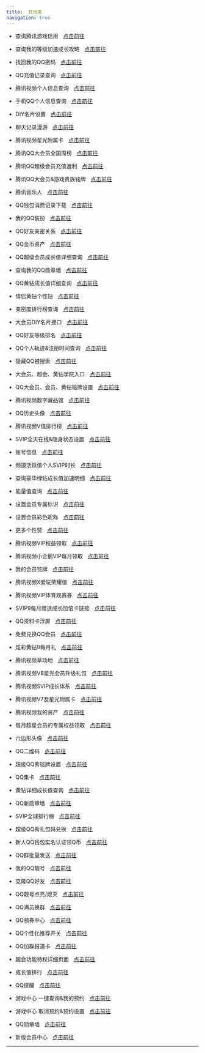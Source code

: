 ```yaml
---
title:  其他类
navigation: true
---
```


- 查询腾讯游戏信用ㅤ[点击前往](https://credit.gamesafe.qq.com/static/gamecredit_refactor/index.html)<br>

- 查询我的等级加速成长攻略ㅤ[点击前往](https://h5.vip.qq.com/p/mc/card/grow?pvsrc=2&_wvx=2&mp_sourceid=0.2.2)<br>

- 找回我的QQ密码ㅤ[点击前往](https://accounts.qq.com/psw/find?puin=1770946116)<br>

- QQ充值记录查询ㅤ[点击前往](https://pay.qq.com/h5/trade-record/trade-record.php?appid=1450000186&_wv=1024&pf=__mds_qqservice_menu_record&puin=3042703080)<br>

- 腾讯视频个人信息查询ㅤ[点击前往](https://m.film.qq.com/v3/userinfo-h5/index.html)<br>

- 手机QQ个人信息查询ㅤ[点击前往](https://accounts.qq.com/info/management/check?_wv=3&_wwv=128)<br>

- DIY名片设置ㅤ[点击前往](https://club.vip.qq.com/profile/custom)<br>

- 聊天记录漫游ㅤ[点击前往](https://gxh.vip.qq.com/club/client/msgRoam/rel/html/index_v2.html)<br>

- 腾讯视频星光附属卡ㅤ[点击前往](https://film.qq.com/weixin/v3/V7-subsidiary/?url_from=share&second_share=0&share_from=copy#/)<br>

- 腾讯QQ大会员全国周榜ㅤ[点击前往](https://h5.qzone.qq.com/bigVip/rank?_wv=131072&_fv=0)<br>

- 腾讯QQ超级会员充值返利ㅤ[点击前往](https://club.vip.qq.com/consumer/rebate/v2?_wv=16777216&_proxy=1&qzUseTransparentNavBar=1&_wwv=1&_ws=32)<br>

- 腾讯QQ大会员&游戏贵族铭牌ㅤ[点击前往](https://speed.gamecenter.qq.com/pushgame/v1/paid/nameplate)<br>

- 腾讯音乐人ㅤ[点击前往](https://y.tencentmusic.com/#/home)<br>

- QQ钱包消费记录下载ㅤ[点击前往](https://m.qianbao.qq.com/pages/payBill)<br>

- 我的QQ装扮ㅤ[点击前往](https://zb.vip.qq.com/v2/pages/myDressPage)<br>

- QQ好友亲密关系ㅤ[点击前往](https://ti.qq.com/hybrid-h5/intimate/list)<br>

- QQ金币资产ㅤ[点击前往](https://h5.qzone.qq.com/v2/vip/qun-gift/qq-coin-wallet?_wv=2)<br>

- QQ超级会员成长值详细查询ㅤ[点击前往](http://mq.vip.qq.com/m/growth/record)<br>

- 查询我的QQ勋章墙ㅤ[点击前往](https://ti.qq.com/qqmedal2/index.html?_wv=536870913)<br>

- QQ黄钻成长值详细查询ㅤ[点击前往](https://h5.qzone.qq.com/vip/message)<br>

- 情侣黄钻个性钻ㅤ[点击前往](https://h5.qzone.qq.com/lovezone/pages/personalizedDiamond)<br>

- 亲密度排行榜查询ㅤ[点击前往](https://h5.qzone.qq.com/close/rank?_wv=1037&_proxy=1&usewk=1&source=friendshipv2)<br>

- 大会员DIY名片接口ㅤ[点击前往](https://club.vip.qq.com/profile/custom?_wv=131072&_fv=0&from=shop&templateId=3646)<br>

- QQ好友等级排名ㅤ[点击前往](https://h5.vip.qq.com/p/mc/level/rank)<br>

- QQ个人轨迹&注册时间查询ㅤ[点击前往](https://ti.qq.com/qq20th?_wv=16777216&amp;_wwv=132&amp)<br>

- 隐藏QQ被搜索ㅤ[点击前往](https://ti.qq.com/friendshipauth/find?_wv=3&_bid=173)<br>

- 大会员、超会、黄钻学院入口ㅤ[点击前往](https://act.qzone.qq.com/vip/meteor/blockly/p/3187x0623e)<br>

- QQ大会员、会员、黄钻铭牌设置ㅤ[点击前往](https://h5.qzone.qq.com/bigVip/sets?_wv=2&_proxy=1)<br>

- 腾讯视频数字藏品馆ㅤ[点击前往](https://m.film.qq.com/h5/nft/index.html#/)<br>

- QQ历史头像ㅤ[点击前往](https://ti.qq.com/avatarlist/public/index.html)<br>

- 腾讯视频V值排行榜ㅤ[点击前往](https://film.qq.com/x/autovue/grade/?ptag=Vgrade.share&url_from=share&second_share=0&share_from=copy&_page=ranking&cmd=friend)<br>

- SVIP全天在线&隐身状态设置ㅤ[点击前往](https://m.vip.qq.com/setting/index)<br>

- 账号信息ㅤ[点击前往](http://mc.vip.qq.com/card/index)<br>

- 频道活跃值个人SVIP时长ㅤ[点击前往](https://m.vip.qq.com/default/userv2)<br>

- 查询豪华绿钻成长值加速明细ㅤ[点击前往](https://y.qq.com/n2/m/vipgrowup/mygrowthvalue.html)<br>

- 能量值查询ㅤ[点击前往](https://club.vip.qq.com/qqvalue/home)<br>

- 设置会员专属标识ㅤ[点击前往](https://club.vip.qq.com/qqvip/setting/head-logo)<br>

- 设置会员彩色昵称ㅤ[点击前往](https://club.vip.qq.com/qqvip/setting/colorful-nickname)<br>

- 更多个性赞ㅤ[点击前往](https://zb.vip.qq.com/v2/pages/like-area-mall)<br>

- 腾讯视频VIP权益领取ㅤ[点击前往](https://film.qq.com/x/autovue/privilege/route/homepage/take?receive=1&ptag=lyr)<br>

- 腾讯视频小企鹅VIP每月领取ㅤ[点击前往](https://m.film.qq.com/magic-act/0jktj4sc42pgetqxi32e4wc7g5/index.html?ovscroll=0&page=index&ptag=share&url_from=share&second_share=0&share_from=copy)<br>

- 我的会员铭牌ㅤ[点击前往](https://club.vip.qq.com/medal)<br>

- 腾讯视频X爱玩荣耀值ㅤ[点击前往](https://ovact.iwan.qq.com/magic-act/c544twf4s1VKaZrq1wBc33aRwH/index_index.html)<br>

- 腾讯视频VIP体育观赛券ㅤ[点击前往](https://m.film.qq.com/magic-act/o9xwxgyul28lk7xeyhq07021x1/index.html?ovscroll=0&page=index&ptag=V8club)<br>

- SVIP9每月赠送成长加倍卡链接ㅤ[点击前往](https://mq.vip.qq.com/m/growth/speedv3?ADTAG=seo&_wvSb=1&_nav_alpha=true&_wv=1025&_wwv=4&_wvx=10&pay_src=72&seo_tag=1&is_top=1)<br>

- QQ资料卡浮屏ㅤ[点击前往](https://zb.vip.qq.com/flashScreen/detail)<br>

- 免费兑换QQ会员ㅤ[点击前往](https://page.flow.qq.com/promote/mobile_wap_page/mojo_app_1655802986333.html?order_src=svipcard)<br>

- 炫彩黄钻9每月礼ㅤ[点击前往](https://act.qzone.qq.com/v2/vip/tx/p/1108_e1f4efbe?_wv=1&_wwv=4)<br>

- 腾讯视频草场地ㅤ[点击前往](https://mall.video.qq.com/ecommerce/home-page/home)<br>

- 腾讯视频V8星光会员升级礼包ㅤ[点击前往](https://m.film.qq.com/magic-act/6djf8qqgjurskc1d3t4t5450p1/index_index.html)<br>

- 腾讯视频SVIP成长体系ㅤ[点击前往](https://film.video.qq.com/x/grade/?ptag=Vgrade.share)<br>

- 腾讯视频V7及星光附属卡ㅤ[点击前往](https://film.qq.com/weixin/v3/V7-subsidiary/#/)<br>

- 腾讯视频我的资产ㅤ[点击前往](https://film.qq.com/weixin/v3/asset/)<br>

- 每月超星会员的专属权益领取ㅤ[点击前往](https://club.vip.qq.com/qqvip/svip-star/privilege?_wv=16777217)<br>

- 六边形头像ㅤ[点击前往](https://zb.vip.qq.com/mall/hexagon?_wv=16777216)<br>

- QQ二维码ㅤ[点击前往](https://h5.tu.qq.com/web/pretty-qrcode/index)<br>

- 超级QQ秀铭牌设置ㅤ[点击前往](https://ti.qq.com/super-qqshow/nameplate-setting/index.html?_wwv=1)<br>

- QQ集卡ㅤ[点击前往](https://h5.qzone.qq.com/v2/vip/card/page/home)<br>

- 黄钻详细成长值查询ㅤ[点击前往](https://h5.qzone.qq.com/v2/vip/hz/grow-value)<br>

- QQ新勋章墙ㅤ[点击前往](https://ti.qq.com/qqmedal2/index.html?_wv=16777218)<br>

- SVIP全球排行榜ㅤ[点击前往](https://club.vip.qq.com/qqvip/rank/home?_wv=16777221&_wwv=8192&_proxy=1&tab=growth&from=main_marquee)<br>

- 超级QQ秀礼包码兑换ㅤ[点击前往](https://show.qq.com/cp/a20220815dhzx/mobile.html)<br>

- 新人QQ钱包实名认证领Q币ㅤ[点击前往](https://act.qzone.qq.com/v2/vip/tx/p/47723_9d57b1aa?_wv=16777218)<br>

- QQ群批量发送ㅤ[点击前往](https://h5.qun.qq.com/h5/multiple-group-manage/batch-send?_wv=3&_wwv=4&group_id=756261017&user_from=2)<br>

- 我的QQ靓号ㅤ[点击前往](https://h5.vip.qq.com/p/haoma/mv2/ios_personal.php?_wv=16777221&_wwv=8192)<br>

- 克隆QQ好友ㅤ[点击前往](https://mq.vip.qq.com/m/friendclone?_wv=16777221&_wwv=8192)<br>

- QQ靓号点亮/熄灭ㅤ[点击前往](https://haoma.qq.com/usercenter.html)<br>

- QQ满员换群ㅤ[点击前往](https://h5.qun.qq.com/h5/qun-manage/add-automatic-switch/home?_wv=1031&_wwv=65536&groupId=894861968)<br>

- QQ领券中心ㅤ[点击前往](https://m.qianbao.qq.com/pages/couponsV2?_wv=2&pvsrc=qqwalletfuli&source=qqwalletfuli)<br>

- QQ个性化推荐开关ㅤ[点击前往](https://accounts.qq.com/info/management/individuation?_wv=3&_wwv=128)<br>

- QQ加群报道卡ㅤ[点击前往](https://m.vip.qq.com/freedom/newbird.html?_cwv=1&_wv=553648133)<br>

- 超会功能特权详细页面ㅤ[点击前往](https://club.vip.qq.com/mono/function-privilege/details?_wwv=1)<br>

- 成长值排行ㅤ[点击前往](https://club.vip.qq.com/qqvip/rank/home?_wv=16777221&_wwv=8192&area_rank_type=1)<br>

- QQ提醒ㅤ[点击前往](https://ti.qq.com/remind/index)<br>

- 游戏中心 一键查询&我的预约ㅤ[点击前往](https://speed.gamecenter.qq.com/pushgame/v1/my-subscribe?_wv=3)<br>

- 游戏中心 取消预约&预约设置ㅤ[点击前往](https://speed.gamecenter.qq.com/pushgame/v1/wifi-autodownload-setting?_wv=3)<br>

- QQ勋章墙ㅤ[点击前往](https://ti.qq.com/qqmedal2/index.html?_wv=16777221&_wwv=8192)<br>

- 新版会员中心ㅤ[点击前往](https://club.vip.qq.com)<br>

---